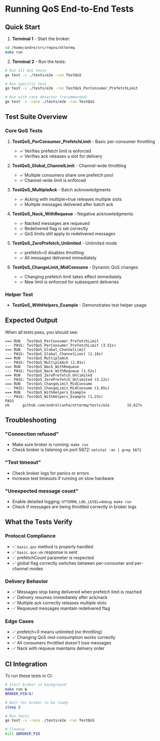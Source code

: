 # Running QoS End-to-End Tests

## Quick Start

1. **Terminal 1** - Start the broker:
```bash
cd /home/andre/src/repos/ottermq
make run
```

2. **Terminal 2** - Run the tests:
```bash
# Run all QoS tests
go test -v ./tests/e2e -run TestQoS

# Run specific test
go test -v ./tests/e2e -run TestQoS_PerConsumer_PrefetchLimit

# Run with race detector (recommended)
go test -v -race ./tests/e2e -run TestQoS
```

## Test Suite Overview

### Core QoS Tests

1. **TestQoS_PerConsumer_PrefetchLimit** - Basic per-consumer throttling
   - ✓ Verifies prefetch limit is enforced
   - ✓ Verifies ack releases a slot for delivery

2. **TestQoS_Global_ChannelLimit** - Channel-wide throttling
   - ✓ Multiple consumers share one prefetch pool
   - ✓ Channel-wide limit is enforced

3. **TestQoS_MultipleAck** - Batch acknowledgments
   - ✓ Acking with multiple=true releases multiple slots
   - ✓ Multiple messages delivered after batch ack

4. **TestQoS_Nack_WithRequeue** - Negative acknowledgments
   - ✓ Nacked messages are requeued
   - ✓ Redelivered flag is set correctly
   - ✓ QoS limits still apply to redelivered messages

5. **TestQoS_ZeroPrefetch_Unlimited** - Unlimited mode
   - ✓ prefetch=0 disables throttling
   - ✓ All messages delivered immediately

6. **TestQoS_ChangeLimit_MidConsume** - Dynamic QoS changes
   - ✓ Changing prefetch limit takes effect immediately
   - ✓ New limit is enforced for subsequent deliveries

### Helper Test

- **TestQoS_WithHelpers_Example** - Demonstrates test helper usage

## Expected Output

When all tests pass, you should see:
```
=== RUN   TestQoS_PerConsumer_PrefetchLimit
--- PASS: TestQoS_PerConsumer_PrefetchLimit (3.51s)
=== RUN   TestQoS_Global_ChannelLimit
--- PASS: TestQoS_Global_ChannelLimit (2.18s)
=== RUN   TestQoS_MultipleAck
--- PASS: TestQoS_MultipleAck (2.01s)
=== RUN   TestQoS_Nack_WithRequeue
--- PASS: TestQoS_Nack_WithRequeue (1.52s)
=== RUN   TestQoS_ZeroPrefetch_Unlimited
--- PASS: TestQoS_ZeroPrefetch_Unlimited (3.12s)
=== RUN   TestQoS_ChangeLimit_MidConsume
--- PASS: TestQoS_ChangeLimit_MidConsume (2.05s)
=== RUN   TestQoS_WithHelpers_Example
--- PASS: TestQoS_WithHelpers_Example (1.23s)
PASS
ok      github.com/andrelcunha/ottermq/tests/e2e        15.627s
```

## Troubleshooting

### "Connection refused"
- Make sure broker is running: `make run`
- Check broker is listening on port 5672: `netstat -an | grep 5672`

### "Test timeout"
- Check broker logs for panics or errors
- Increase test timeouts if running on slow hardware

### "Unexpected message count"
- Enable detailed logging: `OTTERMQ_LOG_LEVEL=debug make run`
- Check if messages are being throttled correctly in broker logs

## What the Tests Verify

### Protocol Compliance
- ✅ `basic.qos` method is properly handled
- ✅ `basic.qos-ok` response is sent
- ✅ prefetchCount parameter is respected
- ✅ global flag correctly switches between per-consumer and per-channel modes

### Delivery Behavior
- ✅ Messages stop being delivered when prefetch limit is reached
- ✅ Delivery resumes immediately after ack/nack
- ✅ Multiple ack correctly releases multiple slots
- ✅ Requeued messages maintain redelivered flag

### Edge Cases
- ✅ prefetch=0 means unlimited (no throttling)
- ✅ Changing QoS mid-consumption works correctly
- ✅ All consumers throttled doesn't lose messages
- ✅ Nack with requeue maintains delivery order

## CI Integration

To run these tests in CI:
```bash
# Start broker in background
make run &
BROKER_PID=$!

# Wait for broker to be ready
sleep 2

# Run tests
go test -v -race ./tests/e2e -run TestQoS

# Cleanup
kill $BROKER_PID
```
